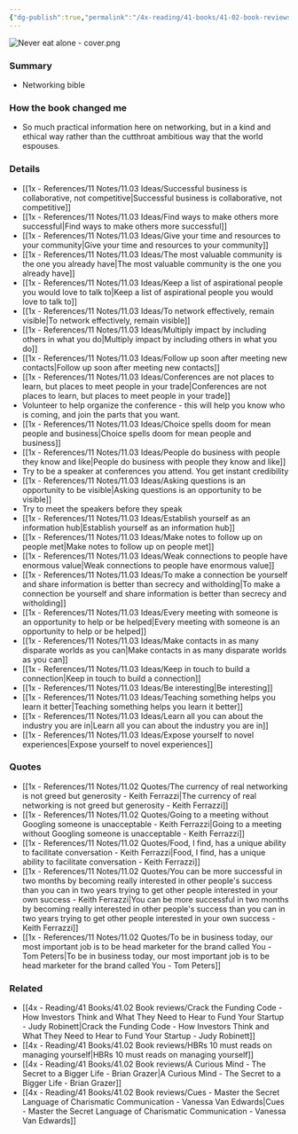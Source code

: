 ```yaml
---
{"dg-publish":true,"permalink":"/4x-reading/41-books/41-02-book-reviews/never-eat-alone-keith-ferrazzi/","title":"Never eat alone - Keith Ferrazzi","created":"2025-03-16T21:39:06.228+03:00","updated":"2025-04-10T10:33:00.393+03:00"}
---
```


![Never eat alone - cover.png](/img/user/4x%20-%20Reading/41%20Books/41.03%20Cover%20images/Never%20eat%20alone%20-%20cover.png)
### Summary
- Networking bible

### How the book changed me
- So much practical information here on networking, but in a kind and ethical way rather than the cutthroat ambitious way that the world espouses.

### Details
- [[1x - References/11 Notes/11.03 Ideas/Successful business is collaborative, not competitive\|Successful business is collaborative, not competitive]]
- [[1x - References/11 Notes/11.03 Ideas/Find ways to make others more successful\|Find ways to make others more successful]]
- [[1x - References/11 Notes/11.03 Ideas/Give your time and resources to your community\|Give your time and resources to your community]]
- [[1x - References/11 Notes/11.03 Ideas/The most valuable community is the one you already have\|The most valuable community is the one you already have]]
- [[1x - References/11 Notes/11.03 Ideas/Keep a list of aspirational people you would love to talk to\|Keep a list of aspirational people you would love to talk to]]
- [[1x - References/11 Notes/11.03 Ideas/To network effectively, remain visible\|To network effectively, remain visible]]
- [[1x - References/11 Notes/11.03 Ideas/Multiply impact by including others in what you do\|Multiply impact by including others in what you do]]
- [[1x - References/11 Notes/11.03 Ideas/Follow up soon after meeting new contacts\|Follow up soon after meeting new contacts]]
- [[1x - References/11 Notes/11.03 Ideas/Conferences are not places to learn, but places to meet people in your trade\|Conferences are not places to learn, but places to meet people in your trade]]
- Volunteer to help organize the conference - this will help you know who is coming, and join the parts that you want.
- [[1x - References/11 Notes/11.03 Ideas/Choice spells doom for mean people and business\|Choice spells doom for mean people and business]]
- [[1x - References/11 Notes/11.03 Ideas/People do business with people they know and like\|People do business with people they know and like]]
- Try to be a speaker at conferences you attend. You get instant credibility
- [[1x - References/11 Notes/11.03 Ideas/Asking questions is an opportunity to be visible\|Asking questions is an opportunity to be visible]]
- Try to meet the speakers before they speak
- [[1x - References/11 Notes/11.03 Ideas/Establish yourself as an information hub\|Establish yourself as an information hub]]
- [[1x - References/11 Notes/11.03 Ideas/Make notes to follow up on people met\|Make notes to follow up on people met]]
- [[1x - References/11 Notes/11.03 Ideas/Weak connections to people have enormous value\|Weak connections to people have enormous value]]
- [[1x - References/11 Notes/11.03 Ideas/To make a connection be yourself and share information is better than secrecy and witholding\|To make a connection be yourself and share information is better than secrecy and witholding]]
- [[1x - References/11 Notes/11.03 Ideas/Every meeting with someone is an opportunity to help or be helped\|Every meeting with someone is an opportunity to help or be helped]]
- [[1x - References/11 Notes/11.03 Ideas/Make contacts in as many disparate worlds as you can\|Make contacts in as many disparate worlds as you can]]
- [[1x - References/11 Notes/11.03 Ideas/Keep in touch to build a connection\|Keep in touch to build a connection]]
- [[1x - References/11 Notes/11.03 Ideas/Be interesting\|Be interesting]]
- [[1x - References/11 Notes/11.03 Ideas/Teaching something helps you learn it better\|Teaching something helps you learn it better]]
- [[1x - References/11 Notes/11.03 Ideas/Learn all you can about the industry you are in\|Learn all you can about the industry you are in]]
- [[1x - References/11 Notes/11.03 Ideas/Expose yourself to novel experiences\|Expose yourself to novel experiences]]

### Quotes
- [[1x - References/11 Notes/11.02 Quotes/The currency of real networking is not greed but generosity - Keith Ferrazzi\|The currency of real networking is not greed but generosity - Keith Ferrazzi]]
- [[1x - References/11 Notes/11.02 Quotes/Going to a meeting without Googling someone is unacceptable - Keith Ferrazzi\|Going to a meeting without Googling someone is unacceptable - Keith Ferrazzi]]
- [[1x - References/11 Notes/11.02 Quotes/Food, I find, has a unique ability to facilitate conversation - Keith Ferrazzi\|Food, I find, has a unique ability to facilitate conversation - Keith Ferrazzi]]
- [[1x - References/11 Notes/11.02 Quotes/You can be more successful in two months by becoming really interested in other people's success than you can in two years trying to get other people interested in your own success - Keith Ferrazzi\|You can be more successful in two months by becoming really interested in other people's success than you can in two years trying to get other people interested in your own success - Keith Ferrazzi]]
- [[1x - References/11 Notes/11.02 Quotes/To be in business today, our most important job is to be head marketer for the brand called You - Tom Peters\|To be in business today, our most important job is to be head marketer for the brand called You - Tom Peters]]

### Related
- [[4x - Reading/41 Books/41.02 Book reviews/Crack the Funding Code - How Investors Think and What They Need to Hear to Fund Your Startup - Judy Robinett\|Crack the Funding Code - How Investors Think and What They Need to Hear to Fund Your Startup - Judy Robinett]]
- [[4x - Reading/41 Books/41.02 Book reviews/HBRs 10 must reads on managing yourself\|HBRs 10 must reads on managing yourself]]
- [[4x - Reading/41 Books/41.02 Book reviews/A Curious Mind - The Secret to a Bigger Life - Brian Grazer\|A Curious Mind - The Secret to a Bigger Life - Brian Grazer]]
- [[4x - Reading/41 Books/41.02 Book reviews/Cues - Master the Secret Language of Charismatic Communication - Vanessa Van Edwards\|Cues - Master the Secret Language of Charismatic Communication - Vanessa Van Edwards]]

